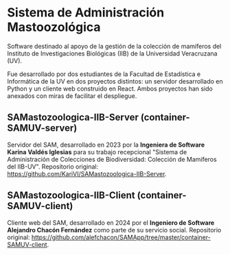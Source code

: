 # Sistema de Administración Mastoozológica
Software destinado al apoyo de la gestión de la colección de mamíferos del Instituto de Investigaciones Biológicas (IIB) de la Universidad Veracruzana (UV).

Fue desarrollado por dos estudiantes de la Facultad de Estadística e Informática de la UV en dos proyectos distintos: un servidor desarrollado en Python y un cliente web construido en React. Ambos proyectos han sido anexados con miras de facilitar el despliegue.

## SAMastozoologica-IIB-Server (container-SAMUV-server)
Servidor del SAM, desarrollado en 2023 por la **Ingeniera de Software Karina Valdés Iglesias** para su trabajo recepcional "Sistema de Administración de Colecciones de Biodiversidad: Colección de Mamíferos del IIB-UV". Repositorio original:  https://github.com/KariVI/SAMastozoologica-IIB-Server.

## SAMastozoologica-IIB-Client (container-SAMUV-client)
Cliente web del SAM, desarrollado en 2024 por el **Ingeniero de Software Alejandro Chacón Fernández** como parte de su servicio social. Repositorio original: https://github.com/alefchacon/SAMApp/tree/master/container-SAMUV-client.
